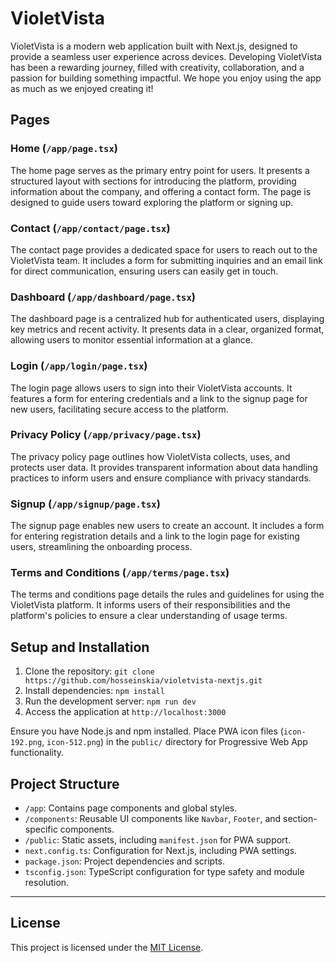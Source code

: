# VioletVista

VioletVista is a modern web application built with Next.js, designed to provide a seamless user experience across devices. Developing VioletVista has been a rewarding journey, filled with creativity, collaboration, and a passion for building something impactful. We hope you enjoy using the app as much as we enjoyed creating it!

## Pages

### Home (`/app/page.tsx`)
The home page serves as the primary entry point for users. It presents a structured layout with sections for introducing the platform, providing information about the company, and offering a contact form. The page is designed to guide users toward exploring the platform or signing up.

### Contact (`/app/contact/page.tsx`)
The contact page provides a dedicated space for users to reach out to the VioletVista team. It includes a form for submitting inquiries and an email link for direct communication, ensuring users can easily get in touch.

### Dashboard (`/app/dashboard/page.tsx`)
The dashboard page is a centralized hub for authenticated users, displaying key metrics and recent activity. It presents data in a clear, organized format, allowing users to monitor essential information at a glance.

### Login (`/app/login/page.tsx`)
The login page allows users to sign into their VioletVista accounts. It features a form for entering credentials and a link to the signup page for new users, facilitating secure access to the platform.

### Privacy Policy (`/app/privacy/page.tsx`)
The privacy policy page outlines how VioletVista collects, uses, and protects user data. It provides transparent information about data handling practices to inform users and ensure compliance with privacy standards.

### Signup (`/app/signup/page.tsx`)
The signup page enables new users to create an account. It includes a form for entering registration details and a link to the login page for existing users, streamlining the onboarding process.

### Terms and Conditions (`/app/terms/page.tsx`)
The terms and conditions page details the rules and guidelines for using the VioletVista platform. It informs users of their responsibilities and the platform's policies to ensure a clear understanding of usage terms.

## Setup and Installation
1. Clone the repository: `git clone https://github.com/hosseinskia/violetvista-nextjs.git`
2. Install dependencies: `npm install`
3. Run the development server: `npm run dev`
4. Access the application at `http://localhost:3000`

Ensure you have Node.js and npm installed. Place PWA icon files (`icon-192.png`, `icon-512.png`) in the `public/` directory for Progressive Web App functionality.

## Project Structure
- `/app`: Contains page components and global styles.
- `/components`: Reusable UI components like `Navbar`, `Footer`, and section-specific components.
- `/public`: Static assets, including `manifest.json` for PWA support.
- `next.config.ts`: Configuration for Next.js, including PWA settings.
- `package.json`: Project dependencies and scripts.
- `tsconfig.json`: TypeScript configuration for type safety and module resolution.

---

## License

This project is licensed under the [MIT License](LICENSE).